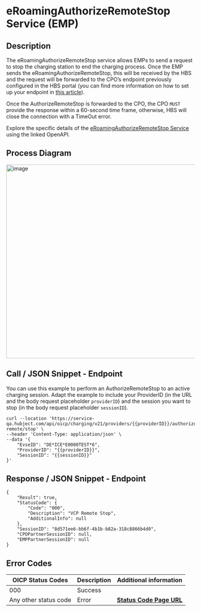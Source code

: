 

# eRoamingAuthorizeRemoteStop Service (EMP)

## Description

The eRoamingAuthorizeRemoteStop service allows EMPs to send a request to stop
the charging station to end the charging process. Once the EMP sends the
eRoamingAuthorizeRemoteStop, this will be received by the HBS and the request
will be forwarded to the CPO’s endpoint previously configured in the HBS
portal (you can find more information on how to set up your endpoint in [this
article](https://support.hubject.com/hc/en-us/articles/4403736387089-2-7-Service-type-settings)).

Once the AuthorizeRemoteStop is forwarded to the CPO, the CPO `MUST` provide
the response within a 60-second time frame, otherwise, HBS will close the
connection with a TimeOut error.

Explore the specific details of the [eRoamingAuthorizeRemoteStop
Service](https://hubject.github.io/oicp-emp-2.3-api-doc/#tag/eRoamingAuthorization/operation/eRoamingAuthorizeRemoteStop_v2.1)
using the linked OpenAPI.

## Process Diagram
<img width="517" alt="image" src="https://github.com/FirasHubject/OICP23_Integration_Guide/assets/135227574/c27652ba-89b6-4a80-bdf0-ca31f8ff5a59">


## Call / JSON Snippet - Endpoint

You can use this example to perform an AuthorizeRemoteStop to an active
charging session. Adapt the example to include your ProviderID (in the URL and
the body request placeholder `providerID`) and the session you want to stop
(in the body request placeholder `sessionID`).

    
    
    curl --location 'https://service-qa.hubject.com/api/oicp/charging/v21/providers/{{providerID}}/authorize-remote/stop' \
    --header 'Content-Type: application/json' \
    --data '{
        "EvseID": "DE*ICE*E0000TEST*6",
        "ProviderID": "{{providerID}}",
        "SessionID": "{{sessionID}}"
    }' 

## Response / JSON Snippet - Endpoint

    
    
    {
        "Result": true,
        "StatusCode": {
            "Code": "000",
            "Description": "VCP Remote Stop",
            "AdditionalInfo": null
        },
        "SessionID": "8d571ee6-bb6f-4b1b-b82a-318c8866b4d0",
        "CPOPartnerSessionID": null,
        "EMPPartnerSessionID": null
    }

## Error Codes

| OICP Status Codes | Description | Additional information |
| ----------------- | ----------- | ----------------------
| 000               | Success     |                        |
| Any other status code | Error   |  **[Status Code Page URL](https://github.com/hubject/OICP23_Integration_Guide/blob/main/04_Definitions/OICP-status-code.md)** |

